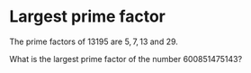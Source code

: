 # Largest prime factor

The prime factors of $13195$ are $5, 7, 13$ and $29$.

What is the largest prime factor of the number $600851475143$?
